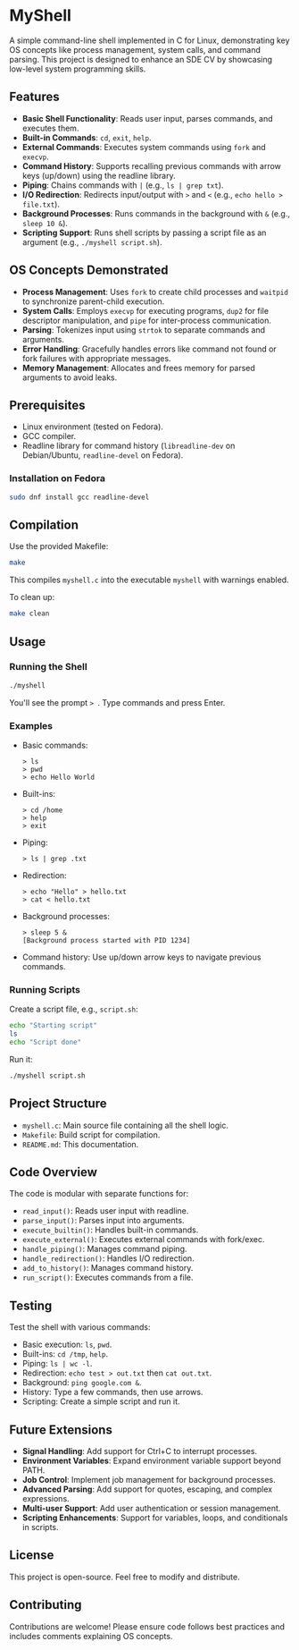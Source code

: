 # MyShell

A simple command-line shell implemented in C for Linux, demonstrating key OS concepts like process management, system calls, and command parsing. This project is designed to enhance an SDE CV by showcasing low-level system programming skills.

## Features

- **Basic Shell Functionality**: Reads user input, parses commands, and executes them.
- **Built-in Commands**: `cd`, `exit`, `help`.
- **External Commands**: Executes system commands using `fork` and `execvp`.
- **Command History**: Supports recalling previous commands with arrow keys (up/down) using the readline library.
- **Piping**: Chains commands with `|` (e.g., `ls | grep txt`).
- **I/O Redirection**: Redirects input/output with `>` and `<` (e.g., `echo hello > file.txt`).
- **Background Processes**: Runs commands in the background with `&` (e.g., `sleep 10 &`).
- **Scripting Support**: Runs shell scripts by passing a script file as an argument (e.g., `./myshell script.sh`).

## OS Concepts Demonstrated

- **Process Management**: Uses `fork` to create child processes and `waitpid` to synchronize parent-child execution.
- **System Calls**: Employs `execvp` for executing programs, `dup2` for file descriptor manipulation, and `pipe` for inter-process communication.
- **Parsing**: Tokenizes input using `strtok` to separate commands and arguments.
- **Error Handling**: Gracefully handles errors like command not found or fork failures with appropriate messages.
- **Memory Management**: Allocates and frees memory for parsed arguments to avoid leaks.

## Prerequisites

- Linux environment (tested on Fedora).
- GCC compiler.
- Readline library for command history (`libreadline-dev` on Debian/Ubuntu, `readline-devel` on Fedora).

### Installation on Fedora

```bash
sudo dnf install gcc readline-devel
```

## Compilation

Use the provided Makefile:

```bash
make
```

This compiles `myshell.c` into the executable `myshell` with warnings enabled.

To clean up:

```bash
make clean
```

## Usage

### Running the Shell

```bash
./myshell
```

You'll see the prompt `> `. Type commands and press Enter.

### Examples

- Basic commands:

  ```
  > ls
  > pwd
  > echo Hello World
  ```

- Built-ins:

  ```
  > cd /home
  > help
  > exit
  ```

- Piping:

  ```
  > ls | grep .txt
  ```

- Redirection:

  ```
  > echo "Hello" > hello.txt
  > cat < hello.txt
  ```

- Background processes:

  ```
  > sleep 5 &
  [Background process started with PID 1234]
  ```

- Command history: Use up/down arrow keys to navigate previous commands.

### Running Scripts

Create a script file, e.g., `script.sh`:

```bash
echo "Starting script"
ls
echo "Script done"
```

Run it:

```bash
./myshell script.sh
```

## Project Structure

- `myshell.c`: Main source file containing all the shell logic.
- `Makefile`: Build script for compilation.
- `README.md`: This documentation.

## Code Overview

The code is modular with separate functions for:

- `read_input()`: Reads user input with readline.
- `parse_input()`: Parses input into arguments.
- `execute_builtin()`: Handles built-in commands.
- `execute_external()`: Executes external commands with fork/exec.
- `handle_piping()`: Manages command piping.
- `handle_redirection()`: Handles I/O redirection.
- `add_to_history()`: Manages command history.
- `run_script()`: Executes commands from a file.

## Testing

Test the shell with various commands:

- Basic execution: `ls`, `pwd`.
- Built-ins: `cd /tmp`, `help`.
- Piping: `ls | wc -l`.
- Redirection: `echo test > out.txt` then `cat out.txt`.
- Background: `ping google.com &`.
- History: Type a few commands, then use arrows.
- Scripting: Create a simple script and run it.

## Future Extensions

- **Signal Handling**: Add support for Ctrl+C to interrupt processes.
- **Environment Variables**: Expand environment variable support beyond PATH.
- **Job Control**: Implement job management for background processes.
- **Advanced Parsing**: Add support for quotes, escaping, and complex expressions.
- **Multi-user Support**: Add user authentication or session management.
- **Scripting Enhancements**: Support for variables, loops, and conditionals in scripts.

## License

This project is open-source. Feel free to modify and distribute.

## Contributing

Contributions are welcome! Please ensure code follows best practices and includes comments explaining OS concepts.

